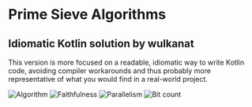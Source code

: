 # Prime Sieve Algorithms
## Idiomatic Kotlin solution by wulkanat

This version is more focused on a readable, idiomatic way to write Kotlin code,
avoiding compiler workarounds and thus probably more representative of what you
would find in a real-world project.

![Algorithm](https://img.shields.io/badge/Algorithm-base-green)
![Faithfulness](https://img.shields.io/badge/Faithful-yes-green)
![Parallelism](https://img.shields.io/badge/Parallel-no-green)
![Bit count](https://img.shields.io/badge/Bits-unknown-yellowgreen)
